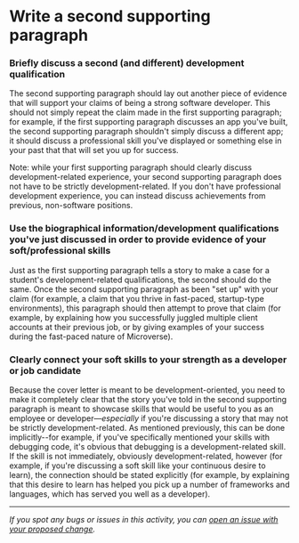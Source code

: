 # Write a second supporting paragraph

### Briefly discuss a second (and different) development qualification

The second supporting paragraph should lay out another piece of evidence that will support your claims of being a strong software developer. This should not simply repeat the claim made in the first supporting paragraph; for example, if the first supporting paragraph discusses an app you've built, the second supporting paragraph shouldn't simply discuss a different app; it should discuss a professional skill you've displayed or something else in your past that that will set you up for success.

Note: while your first supporting paragraph should clearly discuss development-related experience, your second supporting paragraph does not have to be strictly development-related.  If you don't have professional development experience, you can instead discuss achievements from previous, non-software positions.

### Use the biographical information/development qualifications you've just discussed in order to provide evidence of your soft/professional skills

Just as the first supporting paragraph tells a story to make a case for a student's development-related qualifications, the second should do the same. Once the second supporting paragraph as been "set up" with your claim (for example, a claim that you thrive in fast-paced, startup-type environments), this paragraph should then attempt to prove that claim (for example, by explaining how you successfully juggled multiple client accounts at their previous job, or by giving examples of your success during the fast-paced nature of Microverse).

### Clearly connect your soft skills to your strength as a developer or job candidate

Because the cover letter is meant to be development-oriented, you need to make it completely clear that the story you've told in the second supporting paragraph is meant to showcase skills that would be useful to you as an employee or developer—*especially* if you're discussing a story that may not be strictly development-related. As mentioned previously, this can be done implicitly--for example, if you've specifically mentioned your skills with debugging code, it's obvious that debugging is a development-related skill. If the skill is not immediately, obviously development-related, however (for example, if you're discussing a soft skill like your continuous desire to learn), the connection should be stated explicitly (for example, by explaining that this desire to learn has helped you pick up a number of frameworks and languages, which has served you well as a developer).


------

_If you spot any bugs or issues in this activity, you can [open an issue with your proposed change](https://github.com/microverseinc/curriculum-transversal-skills/blob/main/git-github/articles/open_issue.md)._
